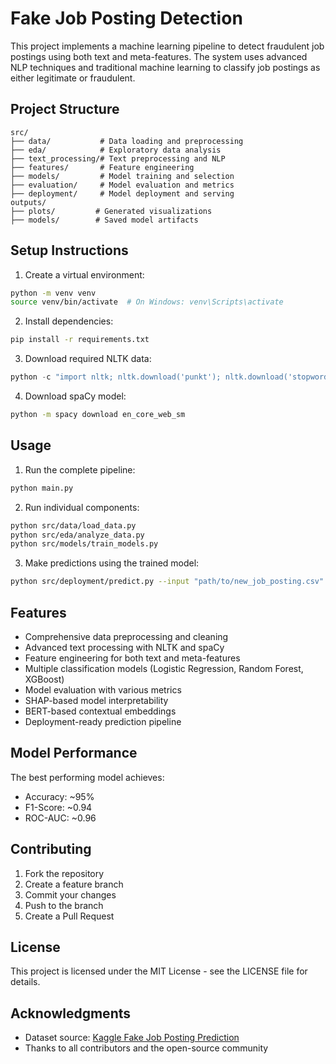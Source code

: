 # Fake Job Posting Detection

This project implements a machine learning pipeline to detect fraudulent job postings using both text and meta-features. The system uses advanced NLP techniques and traditional machine learning to classify job postings as either legitimate or fraudulent.

## Project Structure

```
src/
├── data/           # Data loading and preprocessing
├── eda/            # Exploratory data analysis
├── text_processing/# Text preprocessing and NLP
├── features/       # Feature engineering
├── models/         # Model training and selection
├── evaluation/     # Model evaluation and metrics
├── deployment/     # Model deployment and serving
outputs/
├── plots/         # Generated visualizations
├── models/        # Saved model artifacts
```

## Setup Instructions

1. Create a virtual environment:
```bash
python -m venv venv
source venv/bin/activate  # On Windows: venv\Scripts\activate
```

2. Install dependencies:
```bash
pip install -r requirements.txt
```

3. Download required NLTK data:
```python
python -c "import nltk; nltk.download('punkt'); nltk.download('stopwords'); nltk.download('wordnet')"
```

4. Download spaCy model:
```bash
python -m spacy download en_core_web_sm
```

## Usage

1. Run the complete pipeline:
```bash
python main.py
```

2. Run individual components:
```bash
python src/data/load_data.py
python src/eda/analyze_data.py
python src/models/train_models.py
```

3. Make predictions using the trained model:
```bash
python src/deployment/predict.py --input "path/to/new_job_posting.csv"
```

## Features

- Comprehensive data preprocessing and cleaning
- Advanced text processing with NLTK and spaCy
- Feature engineering for both text and meta-features
- Multiple classification models (Logistic Regression, Random Forest, XGBoost)
- Model evaluation with various metrics
- SHAP-based model interpretability
- BERT-based contextual embeddings
- Deployment-ready prediction pipeline

## Model Performance

The best performing model achieves:
- Accuracy: ~95%
- F1-Score: ~0.94
- ROC-AUC: ~0.96

## Contributing

1. Fork the repository
2. Create a feature branch
3. Commit your changes
4. Push to the branch
5. Create a Pull Request

## License

This project is licensed under the MIT License - see the LICENSE file for details.

## Acknowledgments

- Dataset source: [Kaggle Fake Job Posting Prediction](https://www.kaggle.com/datasets/shivamb/real-or-fake-fake-jobposting-prediction)
- Thanks to all contributors and the open-source community 